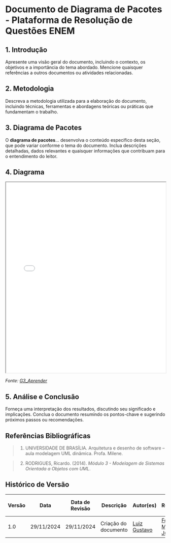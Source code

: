 # Documento de Diagrama de Pacotes - Plataforma de Resolução de Questões ENEM

## 1. Introdução

Apresente uma visão geral do documento, incluindo o contexto, os objetivos e a importância do tema abordado. Mencione quaisquer referências a outros documentos ou atividades relacionadas.

## 2. Metodologia

Descreva a metodologia utilizada para a elaboração do documento, incluindo técnicas, ferramentas e abordagens teóricas ou práticas que fundamentam o trabalho.

## 3. Diagrama de Pacotes

O **diagrama de pacotes**... desenvolva o conteúdo específico desta seção, que pode variar conforme o tema do documento. Inclua descrições detalhadas, dados relevantes e quaisquer informações que contribuam para o entendimento do leitor.

## 4. Diagrama

<iframe src="./assets/diagrama-pacotes.pdf" width="100%" height="600px" allowfullscreen></iframe>

_Fonte: [G3_Aprender](https://github.com/UnBArqDsw2024-2/2024.2_G3_Aprender_Entrega_02/tree/main)_
   
## 5. Análise e Conclusão

Forneça uma interpretação dos resultados, discutindo seu significado e implicações. Conclua o documento resumindo os pontos-chave e sugerindo próximos passos ou recomendações.

## Referências Bibliográficas

> 1. UNIVERSIDADE DE BRASÍLIA. Arquitetura e desenho de software – aula modelagem UML dinâmica. Profa. Milene.

> 2. RODRIGUES, Ricardo. (2014). _Módulo 3 - Modelagem de Sistemas Orientada a Objetos com UML_.

## Histórico de Versão

| Versão | Data | Data de Revisão | Descrição | Autor(es) | Revisor(es) | Detalhes da revisão |
| ------ | ---- | --------------- | --------- | --------- | ----------- | ------------------- |
| 1.0 | 29/11/2024 | 29/11/2024 | Criação do documento | [Luiz Gustavo](https://github.com/LuizGust4vo) | [Felipe Motta](https://github.com/M0tt1nh4) e [Julio Cesar](https://github.com/julio-dourado) | [#PR](link do pr) |
